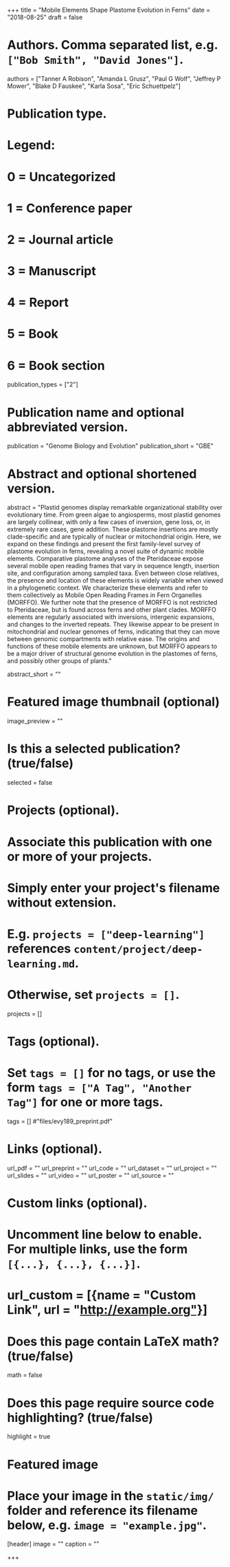 +++
title = "Mobile Elements Shape Plastome Evolution in Ferns"
date = "2018-08-25"
draft = false

# Authors. Comma separated list, e.g. `["Bob Smith", "David Jones"]`.
authors =  ["Tanner A Robison",  "Amanda L Grusz",  "Paul G Wolf",  "Jeffrey P Mower",  "Blake D Fauskee", "Karla Sosa",  "Eric Schuettpelz"]

# Publication type.
# Legend:
# 0 = Uncategorized
# 1 = Conference paper
# 2 = Journal article
# 3 = Manuscript
# 4 = Report
# 5 = Book
# 6 = Book section
publication_types = ["2"]

# Publication name and optional abbreviated version.
publication = "Genome Biology and Evolution"
publication_short = "GBE"

# Abstract and optional shortened version.
abstract = "Plastid genomes display remarkable organizational stability over evolutionary time. From green algae to angiosperms, most plastid genomes are largely collinear, with only a few cases of inversion, gene loss, or, in extremely rare cases, gene addition. These plastome insertions are mostly clade-specific and are typically of nuclear or mitochondrial origin. Here, we expand on these findings and present the first family-level survey of plastome evolution in ferns, revealing a novel suite of dynamic mobile elements. Comparative plastome analyses of the Pteridaceae expose several mobile open reading frames that vary in sequence length, insertion site, and configuration among sampled taxa. Even between close relatives, the presence and location of these elements is widely variable when viewed in a phylogenetic context. We characterize these elements and refer to them collectively as Mobile Open Reading Frames in Fern Organelles (MORFFO). We further note that the presence of MORFFO is not restricted to Pteridaceae, but is found across ferns and other plant clades. MORFFO elements are regularly associated with inversions, intergenic expansions, and changes to the inverted repeats. They likewise appear to be present in mitochondrial and nuclear genomes of ferns, indicating that they can move between genomic compartments with relative ease. The origins and functions of these mobile elements are unknown, but MORFFO appears to be a major driver of structural genome evolution in the plastomes of ferns, and possibly other groups of plants."

abstract_short = ""

# Featured image thumbnail (optional)
image_preview = ""

# Is this a selected publication? (true/false)
selected = false

# Projects (optional).
#   Associate this publication with one or more of your projects.
#   Simply enter your project's filename without extension.
#   E.g. `projects = ["deep-learning"]` references `content/project/deep-learning.md`.
#   Otherwise, set `projects = []`.
projects = []

# Tags (optional).
#   Set `tags = []` for no tags, or use the form `tags = ["A Tag", "Another Tag"]` for one or more tags.
tags = []
#"files/evy189_preprint.pdf"
# Links (optional).
url_pdf = ""
url_preprint = ""
url_code = ""
url_dataset = ""
url_project = ""
url_slides = ""
url_video = ""
url_poster = ""
url_source = ""

# Custom links (optional).
#   Uncomment line below to enable. For multiple links, use the form `[{...}, {...}, {...}]`.
# url_custom = [{name = "Custom Link", url = "http://example.org"}]

# Does this page contain LaTeX math? (true/false)
math = false

# Does this page require source code highlighting? (true/false)
highlight = true

# Featured image
# Place your image in the `static/img/` folder and reference its filename below, e.g. `image = "example.jpg"`.
[header]
image = ""
caption = ""

+++
